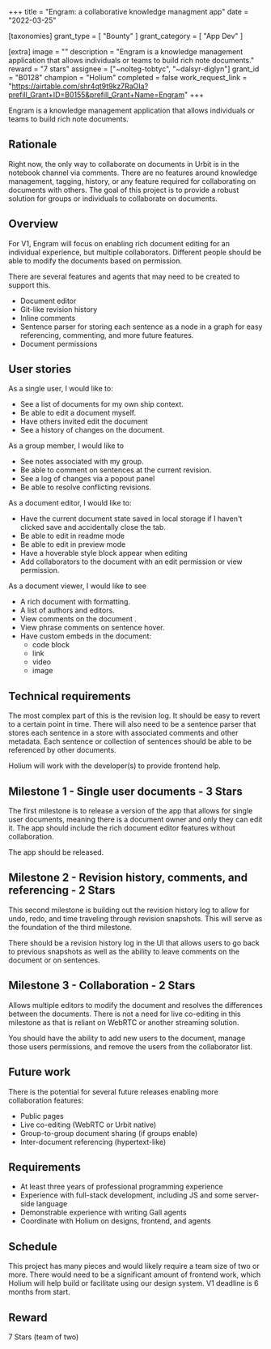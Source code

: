 +++
title = "Engram: a collaborative knowledge managment app"
date = "2022-03-25"

[taxonomies]
grant_type = [ "Bounty" ]
grant_category = [ "App Dev" ]

[extra]
image = ""
description = "Engram is a knowledge management application that allows individuals or teams to build rich note documents."
reward = "7 stars"
assignee = ["~nolteg-tobtyc", "~dalsyr-diglyn"]
grant_id = "B0128"
champion = "Holium"
completed = false
work_request_link = "https://airtable.com/shr4qt9t9kz7RaOIa?prefill_Grant+ID=B0155&prefill_Grant+Name=Engram"
+++

Engram is a knowledge management application that allows individuals or teams to build rich note documents.

## Rationale

Right now, the only way to collaborate on documents in Urbit is in the notebook channel via comments. There are no features around knowledge management, tagging, history, or any feature required for collaborating on documents with others. The goal of this project is to provide a robust solution for groups or individuals to collaborate on documents.

## Overview

For V1, Engram will focus on enabling rich document editing for an individual experience, but multiple collaborators. Different people should be able to modify the documents based on permission.

There are several features and agents that may need to be created to support this.

- Document editor
- Git-like revision history
- Inline comments
- Sentence parser for storing each sentence as a node in a graph for easy referencing, commenting, and more future features.
- Document permissions

## User stories

As a single user, I would like to:

- See a list of documents for my own ship context.
- Be able to edit a document myself.
- Have others invited edit the document
- See a history of changes on the document.

As a group member, I would like to 

- See notes associated with my group.
- Be able to comment on sentences at the current revision.
- See a log of changes via a popout panel
- Be able to resolve conflicting revisions.

As a document editor, I would like to:

- Have the current document state saved in local storage if I haven't clicked save and accidentally close the tab.
- Be able to edit in readme mode
- Be able to edit in preview mode
- Have a hoverable style block appear when editing
- Add collaborators to the document with an edit permission or view permission. 

As a document viewer, I would like to see

- A rich document with formatting.
- A list of authors and editors.
- View comments on the document .
- View phrase comments on sentence hover.
- Have custom embeds in the document:
  - code block
  - link
  - video
  - image

## Technical requirements

The most complex part of this is the revision log. It should be easy to revert to a certain point in time. There will also need to be a sentence parser that stores each sentence in a store with associated comments and other metadata. Each sentence or collection of sentences should be able to be referenced by other documents.

Holium will work with the developer(s) to provide frontend help.

## Milestone 1 - Single user documents - 3 Stars

The first milestone is to release a version of the app that allows for single user documents, meaning there is a document owner and only they can edit it. The app should include the rich document editor features without collaboration.

The app should be released.

## Milestone 2 - Revision history, comments, and referencing - 2 Stars

This second milestone is building out the revision history log to allow for undo, redo, and time traveling through revision snapshots. This will serve as the foundation of the third milestone.

There should be a revision history log in the UI that allows users to go back to previous snapshots as well as the ability to leave comments on the document or on sentences.

## Milestone 3 - Collaboration - 2 Stars

Allows multiple editors to modify the document and resolves the differences between the documents. There is not a need for live co-editing in this milestone as that is reliant on WebRTC or another streaming solution. 

You should have the ability to add new users to the document, manage those users permissions, and remove the users from the collaborator list.

## Future work
There is the potential for several future releases enabling more collaboration features:

- Public pages
- Live co-editing (WebRTC or Urbit native)
- Group-to-group document sharing (if groups enable)
- Inter-document referencing (hypertext-like)

## Requirements
- At least three years of professional programming experience
- Experience with full-stack development, including JS and some server-side language
- Demonstrable experience with writing Gall agents
- Coordinate with Holium on designs, frontend, and agents

## Schedule
This project has many pieces and would likely require a team size of two or more. There would need to be a significant amount of frontend work, which Holium will help build or facilitate using our design system. V1 deadline is 6 months from start.

## Reward
7 Stars (team of two)

